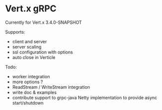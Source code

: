 # Vert.x gRPC

Currently for Vert.x 3.4.0-SNAPSHOT

Supports:

- client and server
- server scaling
- ssl configuration with options
- auto close in Verticle

Todo:

- worker integration
- more options ?
- ReadStream / WriteStream integration
- write doc & examples
- contribute support to grpc-java Netty implementation to provide async start/shutdown
